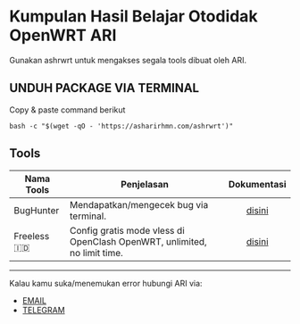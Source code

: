 # Kumpulan Hasil Belajar Otodidak OpenWRT ARI
Gunakan ashrwrt untuk mengakses segala tools dibuat oleh ARI.



## UNDUH PACKAGE VIA TERMINAL
Copy & paste command berikut

```
bash -c "$(wget -qO - 'https://asharirhmn.com/ashrwrt')"
```

## Tools
| Nama Tools  | Penjelasan | Dokumentasi | 
| ------------- |-------------| :-------------:|
| BugHunter      | Mendapatkan/mengecek bug via terminal. | [disini](https://github.com/letsgetwork/WRT/tree/main/BugHunter)
| Freeless 🇮🇩 | Config gratis mode vless di OpenClash OpenWRT, unlimited, no limit time. | [disini](https://github.com/letsgetwork/WRT/tree/main/Freeless)

------------------------------
Kalau kamu suka/menemukan error hubungi ARI via:
- [EMAIL](mailto:hi@asharirhmn.com)
- [TELEGRAM](https://t.me/asharirhmn) 
